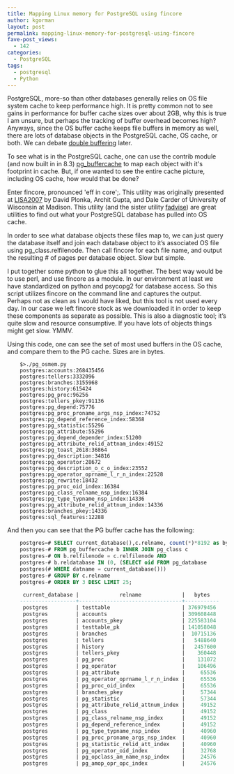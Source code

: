 ```yaml
---
title: Mapping Linux memory for PostgreSQL using fincore
author: kgorman
layout: post
permalink: mapping-linux-memory-for-postgresql-using-fincore
fave-post_views:
  - 142
categories:
  - PostgreSQL
tags:
  - postgresql
  - Python
---
```

PostgreSQL, more-so than other databases generally relies on OS file system cache to keep performance high. It is pretty common not to see gains in performance for buffer cache sizes over about 2GB, why this is true I am unsure, but perhaps the tracking of buffer overhead becomes high? Anyways, since the OS buffer cache keeps file buffers in memory as well, there are lots of database objects in the PostgreSQL cache, OS cache, or both. We can debate <a href=http://en.wikipedia.org/wiki/Double_buffering>double buffering</a> later.

To see what is in the PostgreSQL cache, one can use the contrib module (and now built in in 8.3) <a href=http://www.postgresql.org/docs/current/static/pgbuffercache.html>pg_buffercache</a> to map each object with it's footprint in cache. But, if one wanted to see the entire cache picture, including OS cache, how would that be done?

Enter fincore, pronounced 'eff in core';. This utility was originally presented at <a href=http://www.usenix.org/events/lisa07/tech/plonka.html>LISA2007</a> by David Plonka, Archit Gupta, and Dale Carder of University of Wisconsin at Madison. This utility (and the sister utility <a href=http://net.doit.wisc.edu/~plonka/fadvise/>fadvise</a>) are great utilities to find out what your PostgreSQL database has pulled into OS cache.

In order to see what database objects these files map to, we can just query the database itself and join each database object to it&#8217;s associated OS file using pg_class.relfilenode. Then call fincore for each file name, and output the resulting # of pages per database object. Slow but simple.

I put together some python to glue this all together. The best way would be to use perl, and use fincore as a module. In our environment at least we have standardized on python and psycopg2 for database access. So this script utilizes fincore on the command line and captures the output. Perhaps not as clean as I would have liked, but this tool is not used every day. In our case we left fincore stock as we downloaded it in order to keep these components as separate as possible. This is also a diagnostic tool; it&#8217;s quite slow and resource consumptive. If you have lots of objects things might get slow. YMMV.

Using this code, one can see the set of most used buffers in the OS cache, and compare them to the PG cache. Sizes are in bytes.

```
    $>./pg_osmem.py
	postgres:accounts:268435456
	postgres:tellers:3332096
	postgres:branches:3155968
	postgres:history:615424
	postgres:pg_proc:96256
	postgres:tellers_pkey:91136
	postgres:pg_depend:75776
	postgres:pg_proc_proname_args_nsp_index:74752
	postgres:pg_depend_reference_index:58368
	postgres:pg_statistic:55296
	postgres:pg_attribute:55296
	postgres:pg_depend_depender_index:51200
	postgres:pg_attribute_relid_attnam_index:49152
	postgres:pg_toast_2618:36864
	postgres:pg_description:34816
	postgres:pg_operator:28672
	postgres:pg_description_o_c_o_index:23552
	postgres:pg_operator_oprname_l_r_n_index:22528
	postgres:pg_rewrite:18432
	postgres:pg_proc_oid_index:16384
	postgres:pg_class_relname_nsp_index:16384
	postgres:pg_type_typname_nsp_index:14336
	postgres:pg_attribute_relid_attnum_index:14336
	postgres:branches_pkey:14336
	postgres:sql_features:12288

```

And then you can see that the PG buffer cache has the following:

```sql
    postgres=# SELECT current_database(),c.relname, count(*)*8192 as bytes
	postgres-# FROM pg_buffercache b INNER JOIN pg_class c
	postgres-# ON b.relfilenode = c.relfilenode AND
	postgres-# b.reldatabase IN (0, (SELECT oid FROM pg_database
	postgres(# WHERE datname = current_database()))
	postgres-# GROUP BY c.relname
	postgres-# ORDER BY 3 DESC LIMIT 25;

	 current_database |             relname             |   bytes
	------------------+---------------------------------+-----------
	 postgres         | testtable                       | 376979456
	 postgres         | accounts                        | 309608448
	 postgres         | accounts_pkey                   | 225583104
	 postgres         | testtable_pk                    | 141058048
	 postgres         | branches                        |  10715136
	 postgres         | tellers                         |   5488640
	 postgres         | history                         |   2457600
	 postgres         | tellers_pkey                    |    360448
	 postgres         | pg_proc                         |    131072
	 postgres         | pg_operator                     |    106496
	 postgres         | pg_attribute                    |     65536
	 postgres         | pg_operator_oprname_l_r_n_index |     65536
	 postgres         | pg_proc_oid_index               |     65536
	 postgres         | branches_pkey                   |     57344
	 postgres         | pg_statistic                    |     57344
	 postgres         | pg_attribute_relid_attnum_index |     49152
	 postgres         | pg_class                        |     49152
	 postgres         | pg_class_relname_nsp_index      |     49152
	 postgres         | pg_depend_reference_index       |     49152
	 postgres         | pg_type_typname_nsp_index       |     40960
	 postgres         | pg_proc_proname_args_nsp_index  |     40960
	 postgres         | pg_statistic_relid_att_index    |     40960
	 postgres         | pg_operator_oid_index           |     32768
	 postgres         | pg_opclass_am_name_nsp_index    |     24576
	 postgres         | pg_amop_opr_opc_index           |     24576



```
